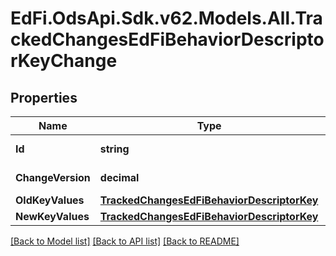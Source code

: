 # EdFi.OdsApi.Sdk.v62.Models.All.TrackedChangesEdFiBehaviorDescriptorKeyChange

## Properties

Name | Type | Description | Notes
------------ | ------------- | ------------- | -------------
**Id** | **string** | Resource identifier | [optional] 
**ChangeVersion** | **decimal** | Change version | [optional] 
**OldKeyValues** | [**TrackedChangesEdFiBehaviorDescriptorKey**](TrackedChangesEdFiBehaviorDescriptorKey.md) |  | [optional] 
**NewKeyValues** | [**TrackedChangesEdFiBehaviorDescriptorKey**](TrackedChangesEdFiBehaviorDescriptorKey.md) |  | [optional] 

[[Back to Model list]](../../README.md#documentation-for-models) [[Back to API list]](../../README.md#documentation-for-api-endpoints) [[Back to README]](../../README.md)

